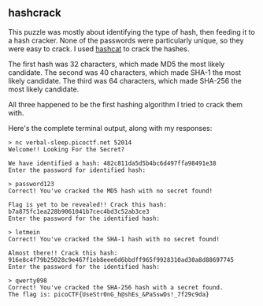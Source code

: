 ## hashcrack

This puzzle was mostly about identifying the type of hash, then feeding it to a hash cracker. None of the passwords were particularly unique, so they were easy to crack. I used [hashcat](https://hashcat.net/hashcat/) to crack the hashes.

The first hash was 32 characters, which made MD5 the most likely candidate. The second was 40 characters, which made SHA-1 the most likely candidate. The third was 64 characters, which made SHA-256 the most likely candidate. 

All three happened to be the first hashing algorithm I tried to crack them with. 

Here's the complete terminal output, along with my responses:
```
> nc verbal-sleep.picoctf.net 52014
Welcome!! Looking For the Secret?

We have identified a hash: 482c811da5d5b4bc6d497ffa98491e38
Enter the password for identified hash: 

> password123
Correct! You've cracked the MD5 hash with no secret found!

Flag is yet to be revealed!! Crack this hash: b7a875fc1ea228b9061041b7cec4bd3c52ab3ce3
Enter the password for the identified hash: 

> letmein
Correct! You've cracked the SHA-1 hash with no secret found!

Almost there!! Crack this hash: 916e8c4f79b25028c9e467f1eb8eee6d6bbdff965f9928310ad30a8d88697745
Enter the password for the identified hash: 

> qwerty098
Correct! You've cracked the SHA-256 hash with a secret found.
The flag is: picoCTF{UseStr0nG_h@shEs_&PaSswDs!_7f29c9da}
```